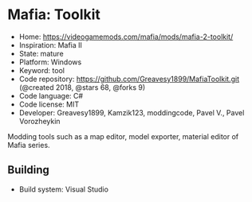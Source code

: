 # Mafia: Toolkit

- Home: https://videogamemods.com/mafia/mods/mafia-2-toolkit/
- Inspiration: Mafia II
- State: mature
- Platform: Windows
- Keyword: tool
- Code repository: https://github.com/Greavesy1899/MafiaToolkit.git (@created 2018, @stars 68, @forks 9)
- Code language: C#
- Code license: MIT
- Developer: Greavesy1899, Kamzik123, moddingcode, Pavel V., Pavel Vorozheykin

Modding tools such as a map editor, model exporter, material editor of Mafia series.

## Building

- Build system: Visual Studio
